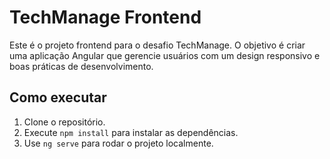 # TechManage Frontend

Este é o projeto frontend para o desafio TechManage. O objetivo é criar uma aplicação Angular que gerencie usuários com um design responsivo e boas práticas de desenvolvimento.

## Como executar
1. Clone o repositório.
2. Execute `npm install` para instalar as dependências.
3. Use `ng serve` para rodar o projeto localmente.
